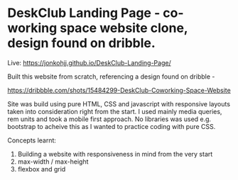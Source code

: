 # DeskClub Landing Page - co-working space website clone, design found on dribble.

Live: https://jonkohjj.github.io/DeskClub-Landing-Page/


Built this website from scratch, referencing a design found on dribble - 

https://dribbble.com/shots/15484299-DeskClub-Coworking-Space-Website

Site was build using pure HTML, CSS and javascript with responsive layouts taken into consideration right from the start. I used mainly media queries, rem units and took a mobile first approach. No libraries was used e.g. bootstrap to acheive this as I wanted to practice coding with pure CSS.

Concepts learnt:
1. Building a website with responsiveness in mind from the very start
2. max-width / max-height
3. flexbox and grid
